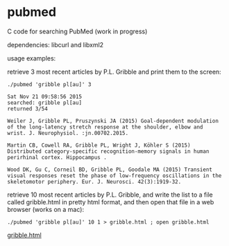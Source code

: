 # pubmed
C code for searching PubMed
(work in progress)

dependencies: libcurl and libxml2

usage examples:

retrieve 3 most recent articles by P.L. Gribble and print them to the screen:

```
./pubmed 'gribble pl[au]' 3
```

```
Sat Nov 21 09:58:56 2015
searched: gribble pl[au]
returned 3/54

Weiler J, Gribble PL, Pruszynski JA (2015) Goal-dependent modulation
of the long-latency stretch response at the shoulder, elbow and
wrist. J. Neurophysiol. :jn.00702.2015.

Martin CB, Cowell RA, Gribble PL, Wright J, Köhler S (2015)
Distributed category-specific recognition-memory signals in human
perirhinal cortex. Hippocampus .

Wood DK, Gu C, Corneil BD, Gribble PL, Goodale MA (2015) Transient
visual responses reset the phase of low-frequency oscillations in the
skeletomotor periphery. Eur. J. Neurosci. 42(3):1919-32.

```

retrieve 10 most recent articles by P.L. Gribble, and write the list
	 to a file called gribble.html in pretty html format, and then
	 open that file in a web browser (works on a mac):

```
./pubmed 'gribble pl[au]' 10 1 > gribble.html ; open gribble.html
```

[gribble.html](http://htmlpreview.github.com/?https://github.com/paulgribble/pubmed/blob/master/gribble.html)

